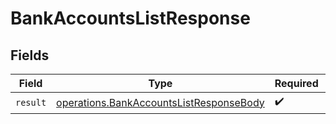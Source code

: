 # BankAccountsListResponse


## Fields

| Field                                                                                              | Type                                                                                               | Required                                                                                           | Description                                                                                        |
| -------------------------------------------------------------------------------------------------- | -------------------------------------------------------------------------------------------------- | -------------------------------------------------------------------------------------------------- | -------------------------------------------------------------------------------------------------- |
| `result`                                                                                           | [operations.BankAccountsListResponseBody](../../models/operations/bankaccountslistresponsebody.md) | :heavy_check_mark:                                                                                 | N/A                                                                                                |